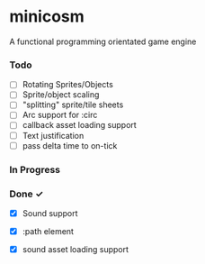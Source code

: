 # minicosm

A functional programming orientated game engine

### Todo

- [ ] Rotating Sprites/Objects  
- [ ] Sprite/object scaling  
- [ ] "splitting" sprite/tile sheets  
- [ ] Arc support for :circ  
- [ ] callback asset loading support  
- [ ] Text justification  
- [ ] pass delta time to on-tick  

### In Progress


### Done ✓

- [x] Sound support  
- [x] :path element  
- [x] sound asset loading support  

